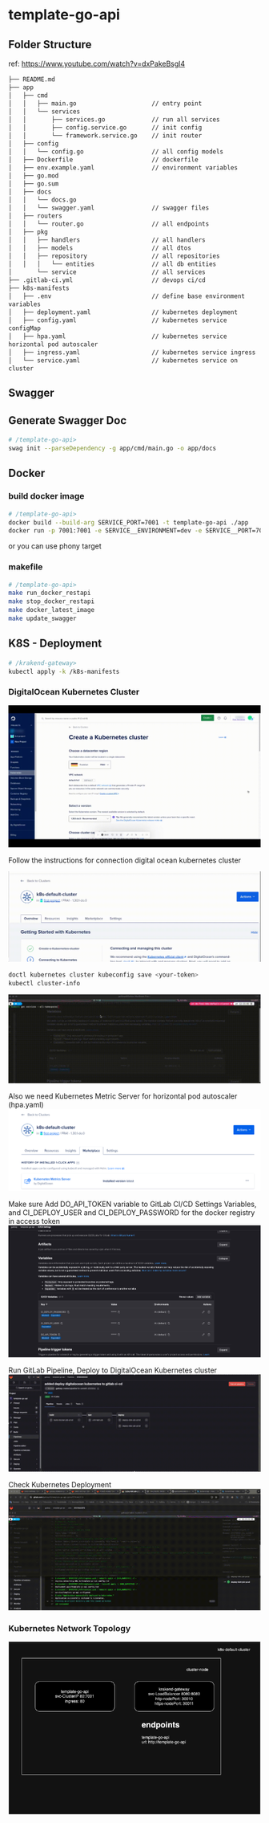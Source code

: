 # template-go-api

## Folder Structure
ref: https://www.youtube.com/watch?v=dxPakeBsgl4
```
├── README.md
├── app
│   ├── cmd
│   │   ├── main.go                     // entry point
│   │   └── services
│   │       ├── services.go             // run all services
│   │       ├── config.service.go       // init config
│   │       └── framework.service.go    // init router
│   ├── config
│   │   └── config.go                   // all config models
│   ├── Dockerfile                      // dockerfile
│   ├── env.example.yaml                // environment variables
│   ├── go.mod
│   ├── go.sum
│   ├── docs
│   │   └── docs.go
│   │   └── swagger.yaml                // swagger files
│   ├── routers
│   │   └── router.go                   // all endpoints
│   ├── pkg
│   │   ├── handlers                    // all handlers
│   │   ├── models                      // all dtos
│   │   ├── repository                  // all repositories
│   │   │   └── entities                // all db entities
│       └── service                     // all services
├── .gitlab-ci.yml                      // devops ci/cd
├── k8s-manifests
│   ├── .env                            // define base environment variables
│   ├── deployment.yaml                 // kubernetes deployment
│   ├── config.yaml                     // kubernetes service configMap
│   ├── hpa.yaml                        // kubernetes service horizontal pod autoscaler
│   ├── ingress.yaml                    // kubernetes service ingress
│   └── service.yaml                    // kubernetes service on cluster
```

## Swagger
## Generate Swagger Doc
```sh
# /template-go-api>
swag init --parseDependency -g app/cmd/main.go -o app/docs
```

## Docker
### build docker image
```sh
# /template-go-api>
docker build --build-arg SERVICE_PORT=7001 -t template-go-api ./app
docker run -p 7001:7001 -e SERVICE__ENVIRONMENT=dev -e SERVICE__PORT=7001 --name template-go-api template-go-api
```
or you can use phony target
### makefile
```sh
# /template-go-api>
make run_docker_restapi
make stop_docker_restapi
make docker_latest_image
make update_swagger
```
## K8S - Deployment
```sh
# /krakend-gateway>
kubectl apply -k /k8s-manifests
```

### DigitalOcean Kubernetes Cluster
![Gif](etc/digitalocean-kubernetes.gif)

Follow the instructions for connection digital ocean kubernetes cluster

![Gif](etc/digitalocean-connection-cluster.gif)

```sh
doctl kubernetes cluster kubeconfig save <your-token>
kubectl cluster-info
```
![Gif](etc/check-kubernetes-connection.gif)

Also we need Kubernetes Metric Server for horizontal pod autoscaler (hpa.yaml)
![Screenshot](etc/digitalocean-marketplace.png?raw=true)

Make sure Add DO_API_TOKEN variable to GitLab CI/CD Settings Variables, and CI_DEPLOY_USER and CI_DEPLOY_PASSWORD for the docker registry in access token
![Screenshot](etc/gitlab-variables.png?raw=true)

Run GitLab Pipeline, Deploy to DigitalOcean Kubernetes cluster
![Gif](etc/gitlab-pipeline-deploy-dok.gif)

Check Kubernetes Deployment
![Gif](etc/check-kubernetes-deployment.gif)

### Kubernetes Network Topology
![Screenshot](etc/kubernetes-network-topology.drawio.png?raw=true)